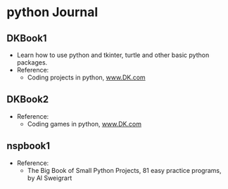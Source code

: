 # python Journal
## DKBook1
- Learn how to use python and tkinter, turtle and other basic python packages.
- Reference:
    - Coding projects in python, www.DK.com

## DKBook2
- Reference:
    - Coding games in python, www.DK.com

## nspbook1
- Reference:
    - The Big Book of Small Python Projects, 81 easy practice programs, by Al Sweigrart
